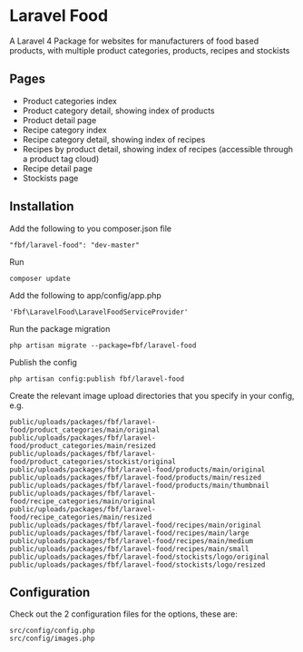 Laravel Food
============

A Laravel 4 Package for websites for manufacturers of food based products, with multiple product categories, products, recipes and stockists

## Pages

* Product categories index
* Product category detail, showing index of products
* Product detail page
* Recipe category index
* Recipe category detail, showing index of recipes
* Recipes by product detail, showing index of recipes (accessible through a product tag cloud)
* Recipe detail page
* Stockists page

## Installation

Add the following to you composer.json file

    "fbf/laravel-food": "dev-master"

Run

    composer update

Add the following to app/config/app.php

    'Fbf\LaravelFood\LaravelFoodServiceProvider'

Run the package migration

    php artisan migrate --package=fbf/laravel-food

Publish the config

    php artisan config:publish fbf/laravel-food

Create the relevant image upload directories that you specify in your config, e.g.

    public/uploads/packages/fbf/laravel-food/product_categories/main/original
    public/uploads/packages/fbf/laravel-food/product_categories/main/resized
    public/uploads/packages/fbf/laravel-food/product_categories/stockist/original
    public/uploads/packages/fbf/laravel-food/products/main/original
    public/uploads/packages/fbf/laravel-food/products/main/resized
    public/uploads/packages/fbf/laravel-food/products/main/thumbnail
    public/uploads/packages/fbf/laravel-food/recipe_categories/main/original
    public/uploads/packages/fbf/laravel-food/recipe_categories/main/resized
    public/uploads/packages/fbf/laravel-food/recipes/main/original
    public/uploads/packages/fbf/laravel-food/recipes/main/large
    public/uploads/packages/fbf/laravel-food/recipes/main/medium
    public/uploads/packages/fbf/laravel-food/recipes/main/small
    public/uploads/packages/fbf/laravel-food/stockists/logo/original
    public/uploads/packages/fbf/laravel-food/stockists/logo/resized

## Configuration

Check out the 2 configuration files for the options, these are:

    src/config/config.php
    src/config/images.php
